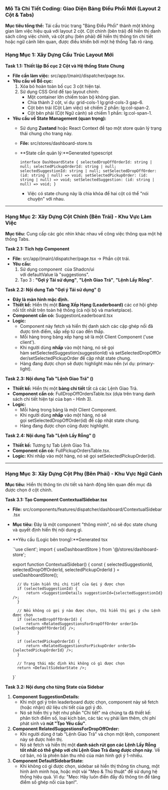 ### **Mô Tả Chi Tiết Coding: Giao Diện Bảng Điều Phối Mới (Layout 2 Cột & Tabs)**

**Mục tiêu tổng thể:** Tái cấu trúc trang "Bảng Điều Phối" thành một không gian làm việc hiệu quả với layout 2 cột. Cột chính (bên trái) để hiển thị danh sách công việc chính, và cột phụ (bên phải) để hiển thị thông tin chi tiết hoặc ngữ cảnh liên quan, được điều khiển bởi một hệ thống Tab rõ ràng.

### **Hạng Mục 1: Xây Dựng Cấu Trúc Layout Mới**

**Task 1.1: Thiết lập Bố cục 2 Cột và Hệ thống State Chung**

- **File cần làm việc:** src/app/(main)/dispatcher/page.tsx.
- **Yêu cầu về Bố cục:**
    1. Xóa bỏ hoàn toàn bố cục 3 cột hiện tại.
    2. Sử dụng CSS Grid để tạo layout chính:
        - Một container lớn chiếm toàn bộ không gian.
        - Chia thành 2 cột, ví dụ: grid-cols-1 lg:grid-cols-3 gap-6.
        - Cột bên trái (Cột Làm việc) sẽ chiếm 2 phần: lg:col-span-2.
        - Cột bên phải (Cột Ngữ cảnh) sẽ chiếm 1 phần: lg:col-span-1.
- **Yêu cầu về State Management (quan trọng):**
    - Sử dụng **Zustand** hoặc React Context để tạo một store quản lý trạng thái chung cho trang này.
    - **File:** src/stores/dashboard-store.ts
    - **State cần quản lý:**Generated typescript
        
        `interface DashboardState {
          selectedDropOffOrderId: string | null;
          selectedPickupOrderId: string | null;
          selectedSuggestionId: string | null;
          setSelectedDropOffOrder: (id: string | null) => void;
          setSelectedPickupOrder: (id: string | null) => void;
          setSelectedSuggestion: (id: string | null) => void;
        }`
        
        - Việc có state chung này là chìa khóa để hai cột có thể "nói chuyện" với nhau.

---

### **Hạng Mục 2: Xây Dựng Cột Chính (Bên Trái) - Khu Vực Làm Việc**

**Mục tiêu:** Cung cấp các góc nhìn khác nhau về công việc thông qua một hệ thống Tabs.

**Task 2.1: Tích hợp Component <Tabs>**

- **File:** src/app/(main)/dispatcher/page.tsx -> Phần cột trái.
- **Yêu cầu:**
    1. Sử dụng component <Tabs> của Shadcn/ui với defaultValue là "suggestions".
    2. Tạo 3 <TabsTrigger>: **"Gợi ý Tái sử dụng"**, **"Lệnh Giao Trả"**, **"Lệnh Lấy Rỗng"**.

**Task 2.2: Nội dung Tab "Gợi ý Tái sử dụng" (<TabsContent value="suggestions">)**

- **Đây là màn hình mặc định.**
- **Thiết kế:** Hiển thị một **Bảng Xếp Hạng (Leaderboard)** các cơ hội ghép nối tốt nhất trên toàn hệ thống (cả nội bộ và marketplace).
- **Component cần có:** SuggestionLeaderboard.tsx
- **Logic:**
    - Component này fetch và hiển thị danh sách các cặp ghép nối đã được tính điểm, sắp xếp từ cao đến thấp.
    - Mỗi hàng trong bảng xếp hạng sẽ là một Client Component ('use client').
    - Khi người dùng **nhấp** vào một hàng, nó sẽ gọi hàm setSelectedSuggestion(suggestionId) và setSelectedDropOffOrder/setSelectedPickupOrder để cập nhật state chung.
    - Hàng đang được chọn sẽ được highlight màu nền (ví dụ: primary-light).

**Task 2.3: Nội dung Tab "Lệnh Giao Trả" (<TabsContent value="dropoff-orders">)**

- **Thiết kế:** Hiển thị một **bảng chi tiết** tất cả các Lệnh Giao Trả.
- **Component cần có:** FullDropOffOrdersTable.tsx (dựa trên trang danh sách chi tiết hiện tại của bạn - Hình 3).
- **Logic:**
    - Mỗi hàng trong bảng là một Client Component.
    - Khi người dùng **nhấp** vào một hàng, nó sẽ gọi setSelectedDropOffOrder(id) để cập nhật state chung.
    - Hàng đang được chọn cũng được highlight.

**Task 2.4: Nội dung Tab "Lệnh Lấy Rỗng" (<TabsContent value="pickup-orders">)**

- **Thiết kế:** Tương tự Tab Lệnh Giao Trả.
- **Component cần có:** FullPickupOrdersTable.tsx.
- **Logic:** Khi nhấp vào một hàng, nó sẽ gọi setSelectedPickupOrder(id).

---

### **Hạng Mục 3: Xây Dựng Cột Phụ (Bên Phải) - Khu Vực Ngữ Cảnh**

**Mục tiêu:** Hiển thị thông tin chi tiết và hành động liên quan đến mục đã được chọn ở cột chính.

**Task 3.1: Tạo Component ContextualSidebar.tsx**

- **File:** src/components/features/dispatcher/dashboard/ContextualSidebar.tsx
- **Mục tiêu:** Đây là một component "thông minh", nó sẽ đọc state chung và quyết định hiển thị nội dung gì.
- **Yêu cầu (Logic bên trong):**Generated tsx
    
    `'use client';
    import { useDashboardStore } from '@/stores/dashboard-store';
    
    export function ContextualSidebar() {
        const { selectedSuggestionId, selectedDropOffOrderId, selectedPickupOrderId } = useDashboardStore();
    
        // Ưu tiên hiển thị chi tiết của Gợi ý được chọn
        if (selectedSuggestionId) {
            return <SuggestionDetails suggestionId={selectedSuggestionId} />;
        }
    
        // Nếu không có gợi ý nào được chọn, thì hiển thị gợi ý cho Lệnh được chọn
        if (selectedDropOffOrderId) {
            return <RelatedSuggestionsForDropOffOrder orderId={selectedDropOffOrderId} />;
        }
        
        if (selectedPickupOrderId) {
            return <RelatedSuggestionsForPickupOrder orderId={selectedPickupOrderId} />;
        }
    
        // Trạng thái mặc định khi không có gì được chọn
        return <DefaultSidebarState />;
    }`
    

**Task 3.2: Nội dung cho từng State của Sidebar**

1. **Component SuggestionDetails:**
    - Khi một gợi ý trên leaderboard được chọn, component này sẽ fetch (hoặc nhận) dữ liệu chi tiết của gợi ý đó.
    - Nó sẽ hiển thị y hệt như phần "Chi tiết" mà chúng ta đã thiết kế: phân tích điểm số, loại kịch bản, các tác vụ phải làm thêm, chi phí phát sinh và **nút "Tạo Yêu cầu"**.
2. **Component RelatedSuggestionsForDropOffOrder:**
    - Khi người dùng ở tab "Lệnh Giao Trả" và chọn một lệnh, component này sẽ được hiển thị.
    - Nó sẽ fetch và hiển thị một **danh sách rút gọn các Lệnh Lấy Rỗng tốt nhất có thể ghép với chỉ Lệnh Giao Trả đang được chọn này**. Về cơ bản, nó là phiên bản thu nhỏ của màn hình gợi ý 1-nhiều.
3. **Component DefaultSidebarState:**
    - Khi không có gì được chọn, sidebar sẽ hiển thị thông tin chung, một hình ảnh minh họa, hoặc một vài "Mẹo & Thủ thuật" để sử dụng hệ thống hiệu quả. Ví dụ: "Mẹo: Hãy luôn điền đầy đủ thông tin để tăng điểm số ghép nối của bạn!".